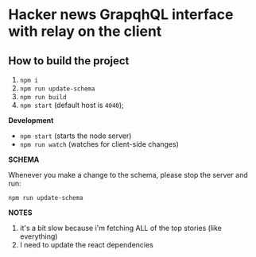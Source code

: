 # Hacker news GrapqhQL interface with relay on the client


## How to build the project

1. `npm i`
2. `npm run update-schema`
3. `npm run build`
4. `npm start` (default host is `4040`);

**Development**

- `npm start` (starts the node server)
- `npm run watch` (watches for client-side changes)

**SCHEMA**

Whenever you make a change to the schema, please stop the server and run:

```
npm run update-schema
```

**NOTES**

1. it's a bit slow because i'm fetching ALL of the top stories (like everything)
2. I need to update the react dependencies
